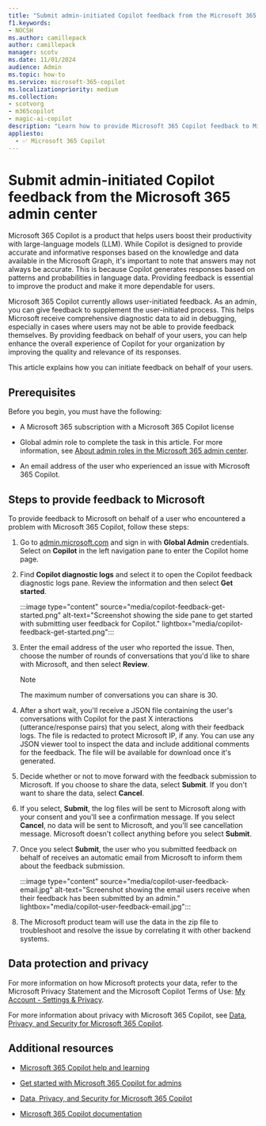 ```yaml
---
title: "Submit admin-initiated Copilot feedback from the Microsoft 365 admin center"
f1.keywords:
- NOCSH
ms.author: camillepack
author: camillepack
manager: scotv
ms.date: 11/01/2024
audience: Admin
ms.topic: how-to
ms.service: microsoft-365-copilot
ms.localizationpriority: medium
ms.collection: 
- scotvorg
- m365copilot
- magic-ai-copilot
description: "Learn how to provide Microsoft 365 Copilot feedback to Microsoft on behalf of your users who encounter issues"
appliesto:
  - ✅ Microsoft 365 Copilot
---
```


# Submit admin-initiated Copilot feedback from the Microsoft 365 admin center

Microsoft 365 Copilot is a product that helps users boost their productivity with large-language models (LLM). While Copilot is designed to provide accurate and informative responses based on the knowledge and data available in the Microsoft Graph, it's important to note that answers may not always be accurate. This is because Copilot generates responses based on patterns and probabilities in language data. Providing feedback is essential to improve the product and make it more dependable for users.

Microsoft 365 Copilot currently allows user-initiated feedback. As an admin, you can give feedback to supplement the user-initiated process. This helps Microsoft receive comprehensive diagnostic data to aid in debugging, especially in cases where users may not be able to provide feedback themselves. By providing feedback on behalf of your users, you can help enhance the overall experience of Copilot for your organization by improving the quality and relevance of its responses.

This article explains how you can initiate feedback on behalf of your users.

## Prerequisites

Before you begin, you must have the following:

- A Microsoft 365 subscription with a Microsoft 365 Copilot license

- Global admin role to complete the task in this article. For more information, see [About admin roles in the Microsoft 365 admin center](/microsoft-365/admin/add-users/about-admin-roles).

- An email address of the user who experienced an issue with Microsoft 365 Copilot.

## Steps to provide feedback to Microsoft

To provide feedback to Microsoft on behalf of a user who encountered a problem with Microsoft 365 Copilot, follow these steps:

1. Go to [admin.microsoft.com](https://admin.microsoft.com) and sign in with **Global Admin** credentials. Select on **Copilot** in the left navigation pane to enter the Copilot home page.

2. Find **Copilot diagnostic logs** and select it to open the Copilot feedback diagnostic logs pane. Review the information and then select **Get started**.

   :::image type="content" source="media/copilot-feedback-get-started.png" alt-text="Screenshot showing the side pane to get started with submitting user feedback for Copilot." lightbox="media/copilot-feedback-get-started.png":::

3. Enter the email address of the user who reported the issue. Then, choose the number of rounds of conversations that you'd like to share with Microsoft, and then select **Review**.

   > [!NOTE]
   > The maximum number of conversations you can share is 30.

4. After a short wait, you'll receive a JSON file containing the user's conversations with Copilot for the past X interactions (utterance/response pairs) that you select, along with their feedback logs. The file is redacted to protect Microsoft IP, if any. You can use any JSON viewer tool to inspect the data and include additional comments for the feedback. The file will be available for download once it's generated.

5. Decide whether or not to move forward with the feedback submission to Microsoft. If you choose to share the data, select **Submit**. If you don't want to share the data, select **Cancel**.

6. If you select, **Submit**, the log files will be sent to Microsoft along with your consent and you'll see a confirmation message. If you select **Cancel**, no data will be sent to Microsoft, and you'll see cancellation message. Microsoft doesn't collect anything before you select **Submit**.

7. Once you select **Submit**, the user who you submitted feedback on behalf of receives an automatic email from Microsoft to inform them about the feedback submission.

   :::image type="content" source="media/copilot-user-feedback-email.jpg" alt-text="Screenshot showing the email users receive when their feedback has been submitted by an admin." lightbox="media/copilot-user-feedback-email.jpg":::

8. The Microsoft product team will use the data in the zip file to troubleshoot and resolve the issue by correlating it with other backend systems.

## Data protection and privacy

For more information on how Microsoft protects your data, refer to the Microsoft Privacy Statement and the Microsoft Copilot Terms of Use: [My Account - Settings & Privacy](https://myaccount.microsoft.com/settingsandprivacy/privacy).

For more information about privacy with Microsoft 365 Copilot, see [Data, Privacy, and Security for Microsoft 365 Copilot](microsoft-365-copilot-privacy.md).

## Additional resources

- [Microsoft 365 Copilot help and learning](https://support.microsoft.com/copilot)

- [Get started with Microsoft 365 Copilot for admins](microsoft-365-copilot-setup.md)

- [Data, Privacy, and Security for Microsoft 365 Copilot](microsoft-365-copilot-privacy.md)

- [Microsoft 365 Copilot documentation](/microsoft-365-copilot/)
